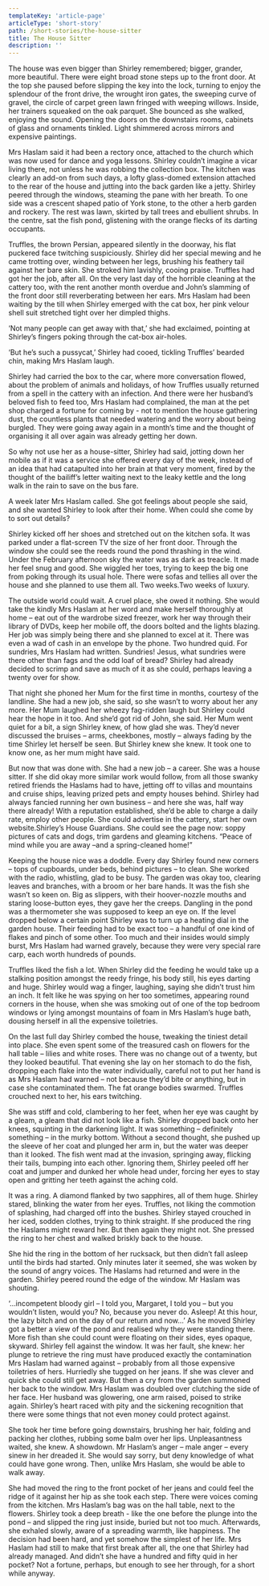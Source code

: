 ```yaml
---
templateKey: 'article-page'
articleType: 'short-story'
path: /short-stories/the-house-sitter
title: The House Sitter
description: ''
---
```


The house was even bigger than Shirley remembered; bigger, grander, more beautiful. There were eight broad stone steps up to the front door. At the top she paused before slipping the key into the lock, turning to enjoy the splendour of the front drive, the wrought iron gates, the sweeping curve of gravel, the circle of carpet green lawn fringed with weeping willows. Inside, her trainers squeaked on the oak parquet. She bounced as she walked, enjoying the sound. Opening the doors on the downstairs rooms, cabinets of glass and ornaments tinkled. Light shimmered across mirrors and expensive paintings.

Mrs Haslam said it had been a rectory once, attached to the church which was now used for dance and yoga lessons. Shirley couldn’t imagine a vicar living there, not unless he was robbing the collection box. The kitchen was clearly an add-on from such days, a lofty glass-domed extension attached to the rear of the house and jutting into the back garden like a jetty. Shirley peered through the windows, steaming the pane with her breath. To one side was a crescent shaped patio of York stone, to the other a herb garden and rockery. The rest was lawn, skirted by tall trees and ebullient shrubs. In the centre, sat the fish pond, glistening with the orange flecks of its darting occupants.

Truffles, the brown Persian, appeared silently in the doorway, his flat puckered face twitching suspiciously. Shirley did her special mewing and he came trotting over, winding between her legs, brushing his feathery tail against her bare skin. She stroked him lavishly, cooing praise. Truffles had got her the job, after all. On the very last day of the horrible cleaning at the cattery too, with the rent another month overdue and John’s slamming of the front door still reverberating between her ears. Mrs Haslam had been waiting by the till when Shirley emerged with the cat box, her pink velour shell suit stretched tight over her dimpled thighs.

‘Not many people can get away with that,’ she had exclaimed, pointing at Shirley’s fingers poking through the cat-box air-holes.

‘But he’s such a pussycat,’ Shirley had cooed, tickling Truffles’ bearded chin, making Mrs Haslam laugh.

Shirley had carried the box to the car, where more conversation flowed, about the problem of animals and holidays, of how Truffles usually returned from a spell in the cattery with an infection. And there were her husband’s beloved fish to feed too, Mrs Haslam had complained, the man at the pet shop charged a fortune for coming by - not to mention the house gathering dust, the countless plants that needed watering and the worry about being burgled. They were going away again in a month’s time and the thought of organising it all over again was already getting her down.

So why not use her as a house-sitter, Shirley had said, jotting down her mobile as if it was a service she offered every day of the week, instead of an idea that had catapulted into her brain at that very moment, fired by the thought of the bailiff’s letter waiting next to the leaky kettle and the long walk in the rain to save on the bus fare.

A week later Mrs Haslam called. She got feelings about people she said, and she wanted Shirley to look after their home. When could she come by to sort out details?

Shirley kicked off her shoes and stretched out on the kitchen sofa. It was parked under a flat-screen TV the size of her front door. Through the window she could see the reeds round the pond thrashing in the wind. Under the February afternoon sky the water was as dark as treacle. It made her feel snug and good. She wiggled her toes, trying to keep the big one from poking through its usual hole. There were sofas and tellies all over the house and she planned to use them all. Two weeks.Two weeks of luxury.

The outside world could wait. A cruel place, she owed it nothing. She would take the kindly Mrs Haslam at her word and make herself thoroughly at home – eat out of the wardrobe sized freezer, work her way through their library of DVDs, keep her mobile off, the doors bolted and the lights blazing. Her job was simply being there and she planned to excel at it. There was even a wad of cash in an envelope by the phone. Two hundred quid. For sundries, Mrs Haslam had written. Sundries! Jesus, what sundries were there other than fags and the odd loaf of bread? Shirley had already decided to scrimp and save as much of it as she could, perhaps leaving a twenty over for show.

That night she phoned her Mum for the first time in months, courtesy of the landline. She had a new job, she said, so she wasn’t to worry about her any more. Her Mum laughed her wheezy fag-ridden laugh but Shirley could hear the hope in it too. And she’d got rid of John, she said. Her Mum went quiet for a bit, a sign Shirley knew, of how glad she was. They’d never discussed the bruises – arms, cheekbones, mostly – always fading by the time Shirley let herself be seen. But Shirley knew she knew. It took one to know one, as her mum might have said.

But now that was done with. She had a new job – a career. She was a house sitter. If she did okay more similar work would follow, from all those swanky retired friends the Haslams had to have, jetting off to villas and mountains and cruise ships, leaving prized pets and empty houses behind. Shirley had always fancied running her own business – and here she was, half way there already! With a reputation established, she’d be able to charge a daily rate, employ other people. She could advertise in the cattery, start her own website.Shirley’s House Guardians. She could see the page now: soppy pictures of cats and dogs, trim gardens and gleaming kitchens. “Peace of mind while you are away –and a spring-cleaned home!”

Keeping the house nice was a doddle. Every day Shirley found new corners – tops of cupboards, under beds, behind pictures – to clean. She worked with the radio, whistling, glad to be busy. The garden was okay too, clearing leaves and branches, with a broom or her bare hands. It was the fish she wasn’t so keen on. Big as slippers, with their hoover-nozzle mouths and staring loose-button eyes, they gave her the creeps. Dangling in the pond was a thermometer she was supposed to keep an eye on. If the level dropped below a certain point Shirley was to turn up a heating dial in the garden house. Their feeding had to be exact too – a handful of one kind of flakes and pinch of some other. Too much and their insides would simply burst, Mrs Haslam had warned gravely, because they were very special rare carp, each worth hundreds of pounds.

Truffles liked the fish a lot. When Shirley did the feeding he would take up a stalking position amongst the reedy fringe, his body still, his eyes darting and huge. Shirley would wag a finger, laughing, saying she didn’t trust him an inch. It felt like he was spying on her too sometimes, appearing round corners in the house, when she was smoking out of one of the top bedroom windows or lying amongst mountains of foam in Mrs Haslam’s huge bath, dousing herself in all the expensive toiletries.

On the last full day Shirley combed the house, tweaking the tiniest detail into place. She even spent some of the treasured cash on flowers for the hall table – lilies and white roses. There was no change out of a twenty, but they looked beautiful. That evening she lay on her stomach to do the fish, dropping each flake into the water individually, careful not to put her hand is as Mrs Haslam had warned – not because they’d bite or anything, but in case she contaminated them. The fat orange bodies swarmed. Truffles crouched next to her, his ears twitching.

She was stiff and cold, clambering to her feet, when her eye was caught by a gleam, a gleam that did not look like a fish. Shirley dropped back onto her knees, squinting in the darkening light. It was something – definitely something – in the murky bottom. Without a second thought, she pushed up the sleeve of her coat and plunged her arm in, but the water was deeper than it looked. The fish went mad at the invasion, springing away, flicking their tails, bumping into each other. Ignoring them, Shirley peeled off her coat and jumper and dunked her whole head under, forcing her eyes to stay open and gritting her teeth against the aching cold.

It was a ring. A diamond flanked by two sapphires, all of them huge. Shirley stared, blinking the water from her eyes. Truffles, not liking the commotion of splashing, had charged off into the bushes. Shirley stayed crouched in her iced, sodden clothes, trying to think straight. If she produced the ring the Haslams might reward her. But then again they might not. She pressed the ring to her chest and walked briskly back to the house.

She hid the ring in the bottom of her rucksack, but then didn’t fall asleep until the birds had started. Only minutes later it seemed, she was woken by the sound of angry voices. The Haslams had returned and were in the garden. Shirley peered round the edge of the window. Mr Haslam was shouting.

‘…incompetent bloody girl – I told you, Margaret, I told you – but you wouldn’t listen, would you? No, because you never do. Asleep! At this hour, the lazy bitch and on the day of our return and now…’ As he moved Shirley got a better a view of the pond and realised why they were standing there. More fish than she could count were floating on their sides, eyes opaque, skyward. Shirley fell against the window. It was her fault, she knew: her plunge to retrieve the ring must have produced exactly the contamination Mrs Haslam had warned against – probably from all those expensive toiletries of hers. Hurriedly she tugged on her jeans. If she was clever and quick she could still get away. But then a cry from the garden summoned her back to the window. Mrs Haslam was doubled over clutching the side of her face. Her husband was glowering, one arm raised, poised to strike again. Shirley’s heart raced with pity and the sickening recognition that there were some things that not even money could protect against.

She took her time before going downstairs, brushing her hair, folding and packing her clothes, rubbing some balm over her lips. Unpleasantness waited, she knew. A showdown. Mr Haslam’s anger – male anger – every sinew in her dreaded it. She would say sorry, but deny knowledge of what could have gone wrong. Then, unlike Mrs Haslam, she would be able to walk away.

She had moved the ring to the front pocket of her jeans and could feel the ridge of it against her hip as she took each step. There were voices coming from the kitchen. Mrs Haslam’s bag was on the hall table, next to the flowers. Shirley took a deep breath - like the one before the plunge into the pond – and slipped the ring just inside, buried but not too much. Afterwards, she exhaled slowly, aware of a spreading warmth, like happiness. The decision had been hard, and yet somehow the simplest of her life. Mrs Haslam had still to make that first break after all, the one that Shirley had already managed. And didn’t she have a hundred and fifty quid in her pocket? Not a fortune, perhaps, but enough to see her through, for a short while anyway.
